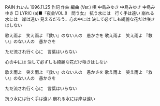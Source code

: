 RAIN
れいん
1996.11.25
作詞  作曲  編曲 (Ver.)   唄
中島みゆき   中島みゆき       中島みゆき
□ LYRIC (a)■『夜会VOL.8　問う女』
抗う水には　行く手は遠い
崩れる水には　岸は遠い
見えるだろう、心の中には
決して必ずしも綺麗な花だけ咲きはしない

歌え雨よ　笑え雨よ
『救い』のない人の　愚かさを
歌え雨よ　笑え雨よ
『救い』のない人の　愚かさを

ただ流され行く心に　言葉はいらない

心の中には
決して必ずしも綺麗な花だけ咲きはしない

歌え雨よ　笑え雨よ
『救い』のない人の　愚かさを
歌え雨よ　笑え雨よ
『救い』のない人の　愚かさを

ただ流され行く心に　言葉はいらない

抗う水には行く手は遠い
崩れる水には岸は遠い